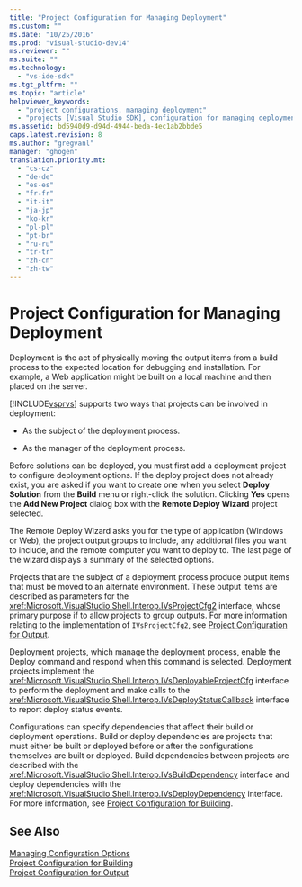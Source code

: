 ```yaml
---
title: "Project Configuration for Managing Deployment"
ms.custom: ""
ms.date: "10/25/2016"
ms.prod: "visual-studio-dev14"
ms.reviewer: ""
ms.suite: ""
ms.technology: 
  - "vs-ide-sdk"
ms.tgt_pltfrm: ""
ms.topic: "article"
helpviewer_keywords: 
  - "project configurations, managing deployment"
  - "projects [Visual Studio SDK], configuration for managing deployment"
ms.assetid: bd5940d9-d94d-4944-beda-4ec1ab2bbde5
caps.latest.revision: 8
ms.author: "gregvanl"
manager: "ghogen"
translation.priority.mt: 
  - "cs-cz"
  - "de-de"
  - "es-es"
  - "fr-fr"
  - "it-it"
  - "ja-jp"
  - "ko-kr"
  - "pl-pl"
  - "pt-br"
  - "ru-ru"
  - "tr-tr"
  - "zh-cn"
  - "zh-tw"
---
```

# Project Configuration for Managing Deployment
Deployment is the act of physically moving the output items from a build process to the expected location for debugging and installation. For example, a Web application might be built on a local machine and then placed on the server.  
  
 [!INCLUDE[vsprvs](../code-quality/includes/vsprvs_md.md)] supports two ways that projects can be involved in deployment:  
  
-   As the subject of the deployment process.  
  
-   As the manager of the deployment process.  
  
 Before solutions can be deployed, you must first add a deployment project to configure deployment options. If the deploy project does not already exist, you are asked if you want to create one when you select **Deploy Solution** from the **Build** menu or right-click the solution. Clicking **Yes** opens the **Add New Project** dialog box with the **Remote Deploy Wizard** project selected.  
  
 The Remote Deploy Wizard asks you for the type of application (Windows or Web), the project output groups to include, any additional files you want to include, and the remote computer you want to deploy to. The last page of the wizard displays a summary of the selected options.  
  
 Projects that are the subject of a deployment process produce output items that must be moved to an alternate environment. These output items are described as parameters for the <xref:Microsoft.VisualStudio.Shell.Interop.IVsProjectCfg2> interface, whose primary purpose if to allow projects to group outputs. For more information relating to the implementation of `IVsProjectCfg2`, see [Project Configuration for Output](../extensibility-internals/project-configuration-for-output.md).  
  
 Deployment projects, which manage the deployment process, enable the Deploy command and respond when this command is selected. Deployment projects implement the <xref:Microsoft.VisualStudio.Shell.Interop.IVsDeployableProjectCfg> interface to perform the deployment and make calls to the <xref:Microsoft.VisualStudio.Shell.Interop.IVsDeployStatusCallback> interface to report deploy status events.  
  
 Configurations can specify dependencies that affect their build or deployment operations. Build or deploy dependencies are projects that must either be built or deployed before or after the configurations themselves are built or deployed. Build dependencies between projects are described with the <xref:Microsoft.VisualStudio.Shell.Interop.IVsBuildDependency> interface and deploy dependencies with the <xref:Microsoft.VisualStudio.Shell.Interop.IVsDeployDependency> interface. For more information, see [Project Configuration for Building](../extensibility-internals/project-configuration-for-building.md).  
  
## See Also  
 [Managing Configuration Options](../extensibility-internals/managing-configuration-options.md)   
 [Project Configuration for Building](../extensibility-internals/project-configuration-for-building.md)   
 [Project Configuration for Output](../extensibility-internals/project-configuration-for-output.md)